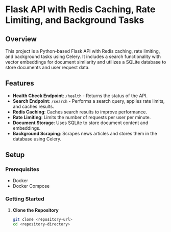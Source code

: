 # Flask API with Redis Caching, Rate Limiting, and Background Tasks

## Overview

This project is a Python-based Flask API with Redis caching, rate limiting, and background tasks using Celery. It includes a search functionality with vector embeddings for document similarity and utilizes a SQLite database to store documents and user request data.

## Features

- **Health Check Endpoint**: `/health` - Returns the status of the API.
- **Search Endpoint**: `/search` - Performs a search query, applies rate limits, and caches results.
- **Redis Caching**: Caches search results to improve performance.
- **Rate Limiting**: Limits the number of requests per user per minute.
- **Document Storage**: Uses SQLite to store document content and embeddings.
- **Background Scraping**: Scrapes news articles and stores them in the database using Celery.

## Setup

### Prerequisites

- Docker
- Docker Compose

### Getting Started

1. **Clone the Repository**

   ```bash
   git clone <repository-url>
   cd <repository-directory>
